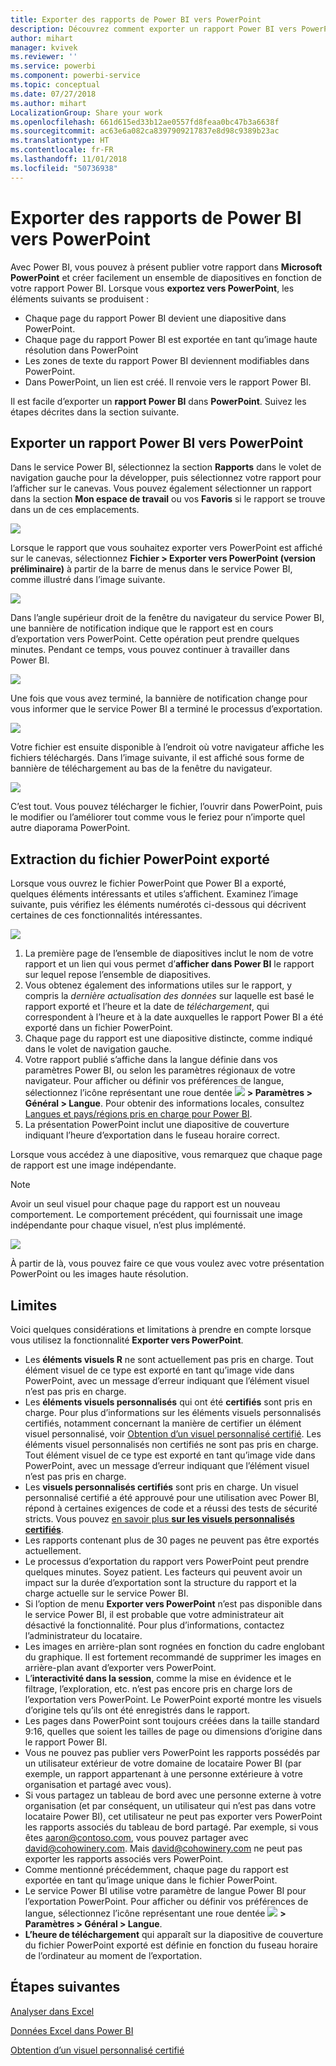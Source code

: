```yaml
---
title: Exporter des rapports de Power BI vers PowerPoint
description: Découvrez comment exporter un rapport Power BI vers PowerPoint.
author: mihart
manager: kvivek
ms.reviewer: ''
ms.service: powerbi
ms.component: powerbi-service
ms.topic: conceptual
ms.date: 07/27/2018
ms.author: mihart
LocalizationGroup: Share your work
ms.openlocfilehash: 661d615ed33b12ae0557fd8feaa0bc47b3a6638f
ms.sourcegitcommit: ac63e6a082ca8397909217837e8d98c9389b23ac
ms.translationtype: HT
ms.contentlocale: fr-FR
ms.lasthandoff: 11/01/2018
ms.locfileid: "50736938"
---
```

# <a name="export-reports-from-power-bi-to-powerpoint"></a>Exporter des rapports de Power BI vers PowerPoint
Avec Power BI, vous pouvez à présent publier votre rapport dans **Microsoft PowerPoint** et créer facilement un ensemble de diapositives en fonction de votre rapport Power BI. Lorsque vous **exportez vers PowerPoint**, les éléments suivants se produisent :

* Chaque page du rapport Power BI devient une diapositive dans PowerPoint.
* Chaque page du rapport Power BI est exportée en tant qu’image haute résolution dans PowerPoint
* Les zones de texte du rapport Power BI deviennent modifiables dans PowerPoint.
* Dans PowerPoint, un lien est créé. Il renvoie vers le rapport Power BI.

Il est facile d’exporter un **rapport Power BI** dans **PowerPoint**. Suivez les étapes décrites dans la section suivante.

## <a name="how-to-export-your-power-bi-report-to-powerpoint"></a>Exporter un rapport Power BI vers PowerPoint
Dans le service Power BI, sélectionnez la section **Rapports** dans le volet de navigation gauche pour la développer, puis sélectionnez votre rapport pour l’afficher sur le canevas. Vous pouvez également sélectionner un rapport dans la section **Mon espace de travail** ou vos **Favoris** si le rapport se trouve dans un de ces emplacements.

![](media/end-user-powerpoint/powerbi_to_powerpoint_0.png)

Lorsque le rapport que vous souhaitez exporter vers PowerPoint est affiché sur le canevas, sélectionnez **Fichier > Exporter vers PowerPoint (version préliminaire)** à partir de la barre de menus dans le service Power BI, comme illustré dans l’image suivante.

![](media/end-user-powerpoint/powerbi_to_powerpoint_1.png)

Dans l’angle supérieur droit de la fenêtre du navigateur du service Power BI, une bannière de notification indique que le rapport est en cours d’exportation vers PowerPoint. Cette opération peut prendre quelques minutes. Pendant ce temps, vous pouvez continuer à travailler dans Power BI.

![](media/end-user-powerpoint/powerbi_to_powerpoint_2.png)

Une fois que vous avez terminé, la bannière de notification change pour vous informer que le service Power BI a terminé le processus d’exportation.

![](media/end-user-powerpoint/powerbi_to_powerpoint_3.png)

Votre fichier est ensuite disponible à l’endroit où votre navigateur affiche les fichiers téléchargés. Dans l’image suivante, il est affiché sous forme de bannière de téléchargement au bas de la fenêtre du navigateur.

![](media/end-user-powerpoint/powerbi_to_powerpoint_4.png)

C’est tout. Vous pouvez télécharger le fichier, l’ouvrir dans PowerPoint, puis le modifier ou l’améliorer tout comme vous le feriez pour n’importe quel autre diaporama PowerPoint.

## <a name="checking-out-your-exported-powerpoint-file"></a>Extraction du fichier PowerPoint exporté
Lorsque vous ouvrez le fichier PowerPoint que Power BI a exporté, quelques éléments intéressants et utiles s’affichent. Examinez l’image suivante, puis vérifiez les éléments numérotés ci-dessous qui décrivent certaines de ces fonctionnalités intéressantes.

![](media/end-user-powerpoint/powerbi_to_powerpoint_5.png)

1. La première page de l’ensemble de diapositives inclut le nom de votre rapport et un lien qui vous permet d’**afficher dans Power BI** le rapport sur lequel repose l’ensemble de diapositives.
2. Vous obtenez également des informations utiles sur le rapport, y compris la *dernière actualisation des données* sur laquelle est basé le rapport exporté et l’heure et la date de *téléchargement*, qui correspondent à l’heure et à la date auxquelles le rapport Power BI a été exporté dans un fichier PowerPoint.
3. Chaque page du rapport est une diapositive distincte, comme indiqué dans le volet de navigation gauche.
4. Votre rapport publié s’affiche dans la langue définie dans vos paramètres Power BI, ou selon les paramètres régionaux de votre navigateur. Pour afficher ou définir vos préférences de langue, sélectionnez l’icône représentant une roue dentée ![](./media/end-user-powerpoint/power-bi-settings-icon.png) **> Paramètres > Général > Langue**. Pour obtenir des informations locales, consultez [Langues et pays/régions pris en charge pour Power BI](../supported-languages-countries-regions.md).
5. La présentation PowerPoint inclut une diapositive de couverture indiquant l’heure d’exportation dans le fuseau horaire correct.

Lorsque vous accédez à une diapositive, vous remarquez que chaque page de rapport est une image indépendante.

>[!NOTE]
> Avoir un seul visuel pour chaque page du rapport est un nouveau comportement. Le comportement précédent, qui fournissait une image indépendante pour chaque visuel, n’est plus implémenté. 
 

![](media/end-user-powerpoint/powerbi_to_powerpoint_6.png)

À partir de là, vous pouvez faire ce que vous voulez avec votre présentation PowerPoint ou les images haute résolution.

## <a name="limitations"></a>Limites
Voici quelques considérations et limitations à prendre en compte lorsque vous utilisez la fonctionnalité **Exporter vers PowerPoint**.

* Les **éléments visuels R** ne sont actuellement pas pris en charge. Tout élément visuel de ce type est exporté en tant qu’image vide dans PowerPoint, avec un message d’erreur indiquant que l’élément visuel n’est pas pris en charge.
* Les **éléments visuels personnalisés** qui ont été **certifiés** sont pris en charge. Pour plus d’informations sur les éléments visuels personnalisés certifiés, notamment concernant la manière de certifier un élément visuel personnalisé, voir [Obtention d’un visuel personnalisé certifié](../power-bi-custom-visuals-certified.md). Les éléments visuel personnalisés non certifiés ne sont pas pris en charge. Tout élément visuel de ce type est exporté en tant qu’image vide dans PowerPoint, avec un message d’erreur indiquant que l’élément visuel n’est pas pris en charge.
* Les **visuels personnalisés certifiés** sont pris en charge. Un visuel personnalisé certifié a été approuvé pour une utilisation avec Power BI, répond à certaines exigences de code et a réussi des tests de sécurité stricts. Vous pouvez [en savoir plus **sur les visuels personnalisés certifiés**](../power-bi-custom-visuals-certified.md).
* Les rapports contenant plus de 30 pages ne peuvent pas être exportés actuellement.
* Le processus d’exportation du rapport vers PowerPoint peut prendre quelques minutes. Soyez patient. Les facteurs qui peuvent avoir un impact sur la durée d’exportation sont la structure du rapport et la charge actuelle sur le service Power BI.
* Si l’option de menu **Exporter vers PowerPoint** n’est pas disponible dans le service Power BI, il est probable que votre administrateur ait désactivé la fonctionnalité. Pour plus d’informations, contactez l’administrateur du locataire.
* Les images en arrière-plan sont rognées en fonction du cadre englobant du graphique. Il est fortement recommandé de supprimer les images en arrière-plan avant d’exporter vers PowerPoint.
* L’**interactivité dans la session**, comme la mise en évidence et le filtrage, l’exploration, etc. n’est pas encore pris en charge lors de l’exportation vers PowerPoint. Le PowerPoint exporté montre les visuels d’origine tels qu’ils ont été enregistrés dans le rapport.
* Les pages dans PowerPoint sont toujours créées dans la taille standard 9:16, quelles que soient les tailles de page ou dimensions d’origine dans le rapport Power BI.
* Vous ne pouvez pas publier vers PowerPoint les rapports possédés par un utilisateur extérieur de votre domaine de locataire Power BI (par exemple, un rapport appartenant à une personne extérieure à votre organisation et partagé avec vous).
* Si vous partagez un tableau de bord avec une personne externe à votre organisation (et par conséquent, un utilisateur qui n’est pas dans votre locataire Power BI), cet utilisateur ne peut pas exporter vers PowerPoint les rapports associés du tableau de bord partagé. Par exemple, si vous êtes aaron@contoso.com, vous pouvez partager avec david@cohowinery.com. Mais david@cohowinery.com ne peut pas exporter les rapports associés vers PowerPoint.
* Comme mentionné précédemment, chaque page du rapport est exportée en tant qu’image unique dans le fichier PowerPoint.
* Le service Power BI utilise votre paramètre de langue Power BI pour l’exportation PowerPoint. Pour afficher ou définir vos préférences de langue, sélectionnez l’icône représentant une roue dentée ![](./media/end-user-powerpoint/power-bi-settings-icon.png) **> Paramètres > Général > Langue**.
* **L’heure de téléchargement** qui apparaît sur la diapositive de couverture du fichier PowerPoint exporté est définie en fonction du fuseau horaire de l’ordinateur au moment de l’exportation.

## <a name="next-steps"></a>Étapes suivantes
[Analyser dans Excel](../service-analyze-in-excel.md)

[Données Excel dans Power BI](../service-excel-workbook-files.md)

[Obtention d’un visuel personnalisé certifié](../power-bi-custom-visuals-certified.md)

